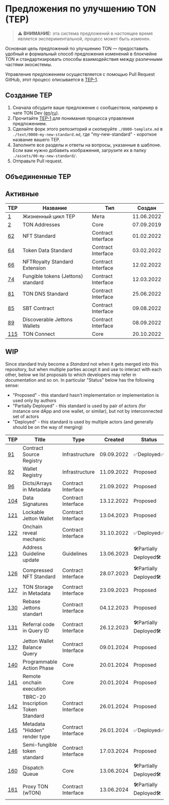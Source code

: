 # Предложения по улучшению TON (TEP)

> :warning: **ВНИМАНИЕ:** эта система предложений в настоящее время является экспериментальной, процесс может быть изменен.

Основная цель предложений по улучшению TON — предоставить удобный и формальный способ предложения изменений в блокчейне TON и стандартизировать способы взаимодействия между различными частями экосистемы.

Управление предложением осуществляется с помощью Pull Request GitHub, этот процесс описывается в [TEP-1](./text/0001-tep-lifecycle.md).

## Создание TEP

1. Сначала обсудите ваше предложение с сообществом, например в чате TON Dev ([en](https://t.me/tondev_eng)/[ru](https://t.me/tondev)).
2. Прочитайте [TEP-1](./text/0001-tep-lifecycle.md) для понимания процесса управления предложением.
3. Сделайте форк этого репозиторий и скопируйте `./0000-template.md` в `./text/0000-my-new-standard.md`, где "my-new-standard" - короткое название вашего TEP.
4. Заполните все разделы и ответы на вопросы, указанные в шаблоне. Если вам нужно добавить изображения, загрузите их в папку `./assets/00-my-new-standard/`.
5. Отправьте Pull request.

## Объединенные TEP

## Активные

| TEP                                          | Название                                              | Тип                | Создан                                     |
| -------------------------------------------- | ----------------------------------------------------- | ------------------ | ------------------------------------------ |
| [1](./text/0001-tep-lifecycle.md)            | Жизненный цикл TEP                                    | Мета               | 11.06.2022 |
| [2](./text/0002-address.md)                  | TON Addresses                                         | Core               | 07.09.2019 |
| [62](./text/0062-nft-standard.md)            | NFT Standard                                          | Contract Interface | 01.02.2022 |
| [64](./text/0064-token-data-standard.md)     | Token Data Standard                                   | Contract Interface | 03.02.2022 |
| [66](./text/0066-nft-royalty-standard.md)    | NFTRoyalty Standard Extension                         | Contract Interface | 12.02.2022 |
| [74](./text/0074-jettons-standard.md)        | Fungible tokens (Jettons) standard | Contract Interface | 12.03.2022 |
| [81](./text/0081-dns-standard.md)            | TON DNS Standard                                      | Contract Interface | 25.06.2022 |
| [85](./text/0085-sbt-standard.md)            | SBT Contract                                          | Contract Interface | 09.08.2022 |
| [89](./text/0089-jetton-wallet-discovery.md) | Discoverable Jettons Wallets                          | Contract Interface | 08.09.2022 |
| [115](./text/0115-ton-connect.md)            | TON Connect                                           | Core               | 20.10.2022 |

## WIP

Since standard truly become a _Standard_  not when it gets merged into this repository, but when multiple parties accept it and use to interact with each other, below we list proposals to which developers may refer in documentation and so on.
In particular "Status" below has the following sense:

- "Proposed" - this standard hasn't implementation or implementation is used only by authors
- "Partially Deployed" - this standard is used by pair of actors (for instance one dApp and one wallet, or similar), but not by interconnected set of actors
- "Deployed" - this standard is used by multiple actors (and generally should be on the way of merging)

| TEP                                                          | Title                               | Type               | Created                                    | Status                   |
| ------------------------------------------------------------ | ----------------------------------- | ------------------ | ------------------------------------------ | ------------------------ |
| [91](https://github.com/ton-blockchain/TEPs/pull/91/files)   | Contract Source Registry            | Infrastructure     | 09.09.2022 | ✅Deployed✅               |
| [92](https://github.com/ton-blockchain/TEPs/pull/92/files)   | Wallet Registry                     | Infrastructure     | 11.09.2022 | Proposed                 |
| [96](https://github.com/ton-blockchain/TEPs/pull/96/files)   | Dicts/Arrays in Metadata            | Contract Interface | 21.09.2022 | Proposed                 |
| [104](https://github.com/ton-blockchain/TEPs/pull/104/files) | Data Signatures                     | Contract Interface | 13.12.2022 | Proposed                 |
| [121](https://github.com/ton-blockchain/TEPs/pull/121/files) | Lockable Jetton Wallet              | Contract Interface | 13.04.2023 | Proposed                 |
| [122](https://github.com/ton-blockchain/TEPs/pull/122/files) | Onchain reveal mechanic             | Contract Interface | 31.10.2022 | ✅Deployed✅               |
| [123](https://github.com/ton-blockchain/TEPs/pull/123/files) | Address Guideline update            | Guidelines         | 13.06.2023 | 🛠️Partially Deployed🛠️ |
| [126](https://github.com/ton-blockchain/TEPs/pull/126/files) | Compressed NFT Standard             | Contract Interface | 28.07.2023 | 🛠️Partially Deployed🛠️ |
| [127](https://github.com/ton-blockchain/TEPs/pull/127/files) | TON Storage in Metadata             | Contract Interface | 23.09.2023 | Proposed                 |
| [130](https://github.com/ton-blockchain/TEPs/pull/130/files) | Rebase Jettons standart             | Contract Interface | 04.12.2023 | Proposed                 |
| [131](https://github.com/ton-blockchain/TEPs/pull/131/files) | Referral code in Query ID           | Contract Interface | 26.12.2023 | 🛠️Partially Deployed🛠️ |
| [137](https://github.com/ton-blockchain/TEPs/pull/137/files) | Jetton Wallet Balance Query         | Contract Interface | 09.01.2024 | Proposed                 |
| [140](https://github.com/ton-blockchain/TEPs/pull/140/files) | Programmable Action Phase           | Core               | 20.01.2024 | Proposed                 |
| [141](https://github.com/ton-blockchain/TEPs/pull/141)       | Remote onchain execution            | Core               | 20.01.2024 | Proposed                 |
| [142](https://github.com/ton-blockchain/TEPs/pull/142/files) | TBRC-20 Inscription Token Standard  | Contract Interface | 26.01.2024 | Proposed                 |
| [145](https://github.com/ton-blockchain/TEPs/pull/145/files) | Metadata "Hidden" render type       | Contract Interface | 26.01.2024 | ✅Deployed✅               |
| [146](https://github.com/ton-blockchain/TEPs/pull/146/files) | Semi-fungible token standard        | Contract Interface | 17.03.2024 | Proposed                 |
| [160](https://github.com/ton-blockchain/TEPs/pull/160)       | Dispatch Queue                      | Core               | 13.06.2024 | 🛠️Partially Deployed🛠️ |
| [161](https://github.com/ton-blockchain/TEPs/pull/161/files) | Proxy TON (wTON) | Contract Interface | 13.06.2024 | 🛠️Partially Deployed🛠️ |
